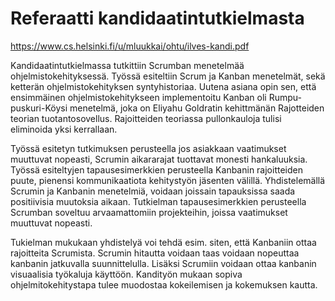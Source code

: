 # Referaatti kandidaatintutkielmasta
https://www.cs.helsinki.fi/u/mluukkai/ohtu/ilves-kandi.pdf

Kandidaatintutkielmassa tutkittiin Scrumban menetelmää ohjelmistokehityksessä. Työssä esiteltiin
Scrum ja Kanban menetelmät, sekä ketterän ohjelmistokehityksen syntyhistoriaa. Uutena asiana opin sen, että 
ensimmäinen ohjelmistokehitykseen implementoitu Kanban oli Rumpu-puskuri-Köysi menetelmä, joka on Eliyahu
Goldratin kehittmänän Rajotteiden teorian tuotantosovellus. Rajoitteiden teoriassa pullonkauloja tulisi 
eliminoida yksi kerrallaan. 

Työssä esitetyn tutkimuksen perusteella jos asiakkaan vaatimukset muuttuvat nopeasti, Scrumin aikararajat 
tuottavat monesti hankaluuksia. Työssä esiteltyjen tapausesimerkkien perusteella Kanbanin rajoitteiden puute, pienensi kommunikaatiota
kehitystyön jäsenten välillä. Yhdistelemällä Scrumin ja Kanbanin menetelmiä, voidaan joissain tapauksissa saada
positiivisia muutoksia aikaan. Tutkielman tapausesimerkkien perusteella Scrumban soveltuu arvaamattomiin 
projekteihin, joissa vaatimukset muuttuvat nopeasti.

Tukielman mukukaan yhdistelyä voi tehdä esim. siten, että Kanbaniin ottaa rajoitteita Scrumista. Scrumin hitautta voidaan 
taas voidaan nopeuttaa kanbanin jatkuvalla suunnittelulla. Lisäksi Scrumiin voidaan ottaa kanbanin visuaalisia
työkaluja käyttöön. Kandityön mukaan sopiva ohjelmitokehitystapa tulee muodostaa kokeilemisen ja kokemuksen kautta.
